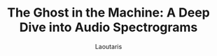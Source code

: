 ---
title: "The Ghost in the Machine: A Deep Dive into Audio Spectrograms" 
pubDate: 2025-07-07 
description: "How can you hide a picture inside a sound? This deep dive explores the fascinating world of audio spectrograms, the science behind them, and how artists and puzzle-makers use them to create hidden visual messages."
author: "Laoutaris"
coverImage: "./audio_spectrogram.jpg"
coverImageAlt: "An image showing images in audio files"
---